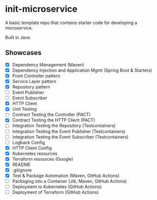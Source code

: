 # init-microservice

A basic template repo that contains starter code for developing a microservice.

Built in Java.

## Showcases

- [x] Dependency Management (Maven)
- [x] Dependency Injection and Application Mgmt (Spring Boot & Starters)
- [x] Front Controller pattern
- [x] Service Layer pattern
- [x] Repository pattern
- [ ] Event Publisher
- [ ] Event Subscriber
- [x] HTTP Client
- [x] Unit Testing
- [ ] Contract Testing the Controller (PACT)
- [x] Contract Testing the HTTP Client (PACT)
- [ ] Integration Testing the Repository (Testcontainers)
- [ ] Integration Testing the Event Publisher (Testcontainers)
- [ ] Integration Testing the Event Subscriber (Testcontainers)
- [ ] Logback Config
- [x] HTTP Client Config
- [x] Kubernetes resources
- [x] Terraform resources (Google)
- [x] README
- [x] .gitignore
- [x] Test & Package Automation (Maven, GitHub Actions)
- [ ] Packaging into a Container (Jib, Maven, GitHub Actions)
- [ ] Deployment to Kubernetes (GitHub Actions)
- [ ] Deployment of Terraform (GitHub Actions)
